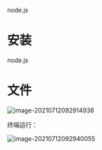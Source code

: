 node.js

# 安装

node.js



# 文件

![image-20210712092914938](https://gitee.com/hit_whr/pic_2.0/raw/master/image-20210712092914938.png)

终端运行：

![image-20210712092940055](https://gitee.com/hit_whr/pic_2.0/raw/master/image-20210712092940055.png)


